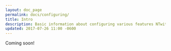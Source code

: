 ```yaml
---
layout: doc_page
permalink: docs/configuring/
title: Intro
description: Basic information about configuring various features NTwitch provides
updated: 2017-07-26 11:00 -0600
---
```


Coming soon!









































